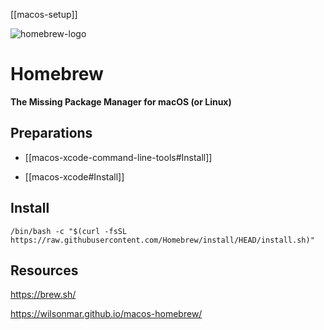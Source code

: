 [[macos-setup]]

![homebrew-logo](https://brew.sh/assets/img/homebrew-256x256.png)

# Homebrew

**The Missing Package Manager for macOS (or Linux)**

## Preparations

- [[macos-xcode-command-line-tools#Install]]

- [[macos-xcode#Install]]

## Install

```
/bin/bash -c "$(curl -fsSL https://raw.githubusercontent.com/Homebrew/install/HEAD/install.sh)"
```


## Resources


https://brew.sh/

https://wilsonmar.github.io/macos-homebrew/